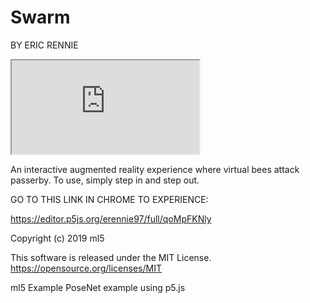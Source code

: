 # Swarm
BY ERIC RENNIE

<iframe src="https://editor.p5js.org/erennie97/full/qoMpFKNly"></iframe>

An interactive augmented reality experience where virtual bees attack passerby.
To use, simply step in and step out.

GO TO THIS LINK IN CHROME TO EXPERIENCE:

https://editor.p5js.org/erennie97/full/qoMpFKNly

Copyright (c) 2019 ml5

This software is released under the MIT License.
https://opensource.org/licenses/MIT

ml5 Example
PoseNet example using p5.js



